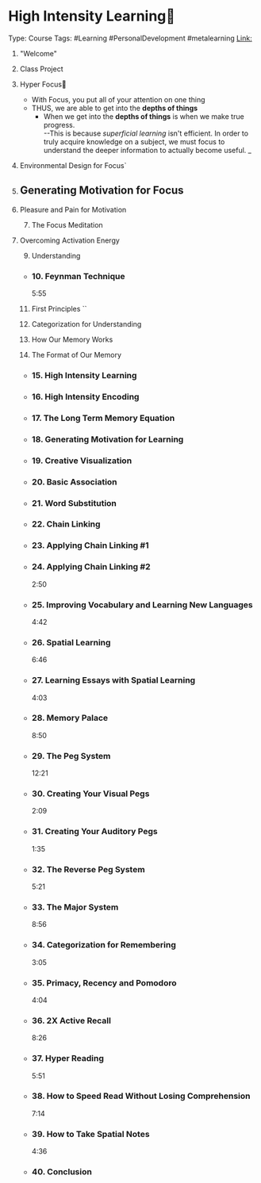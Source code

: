 # High Intensity Learning📖
Type: Course
Tags: #Learning #PersonalDevelopment #metalearning 
[Link:](https://www.skillshare.com/classes/High-Intensity-Learning-How-to-Learn-Faster-and-Remember-Everything-Better/1522719253/)
1. "Welcome"
2. Class Project 
3.  Hyper Focus🔎
	- With Focus, you put all of your attention on one thing
	- THUS, we are able to get into the **depths of things**
		- When we get into the **depths of things** is when we make true progress.                   
            --This is because *superficial learning* isn't efficient. In order to truly acquire knowledge on a subject, we must focus to understand the deeper information to actually become useful.
_
4. Environmental Design for Focus`
5. Generating Motivation for Focus
	- 
6. Pleasure and Pain for Motivation    
  
 
    
     7. The Focus Meditation
   
 8. Overcoming Activation Energy
     
     9. Understanding
       
    -   ### 10. Feynman Technique
        
        5:55
        
     11. First Principles
      ``
     12. Categorization for Understanding
        
     13. How Our Memory Works



    14. The Format of Our Memory
 
    -   ### 15. High Intensity Learning
        
 
    -   ### 16. High Intensity Encoding
        
        
    -   ### 17. The Long Term Memory Equation
        
    -   ### 18. Generating Motivation for Learning
    
        
    -   ### 19. Creative Visualization
        
    -   ### 20. Basic Association
        

    -   ### 21. Word Substitution
    
        
    -   ### 22. Chain Linking
     
    -   ### 23. Applying Chain Linking #1
        
    
    -   ### 24. Applying Chain Linking #2
        
        2:50
        
    -   ### 25. Improving Vocabulary and Learning New Languages
        
        4:42
        
    -   ### 26. Spatial Learning
        
        6:46
        
    -   ### 27. Learning Essays with Spatial Learning
        
        4:03
        
    -   ### 28. Memory Palace
        
        8:50
        
    -   ### 29. The Peg System
        
        12:21
        
    -   ### 30. Creating Your Visual Pegs
        
        2:09
        
    -   ### 31. Creating Your Auditory Pegs
        
        1:35
        
    -   ### 32. The Reverse Peg System
        
        5:21
        
    -   ### 33. The Major System
        
        8:56
        
    -   ### 34. Categorization for Remembering
        
        3:05
        
    -   ### 35. Primacy, Recency and Pomodoro
        
        4:04
        
    -   ### 36. 2X Active Recall
        
        8:26
        
    -   ### 37. Hyper Reading
        
        5:51
        
    -   ### 38. How to Speed Read Without Losing Comprehension
        
        7:14
        
    -   ### 39. How to Take Spatial Notes
        
        4:36
        
    -   ### 40. Conclusion